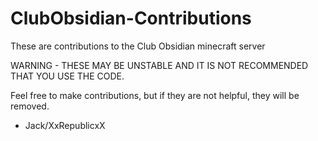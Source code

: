 # ClubObsidian-Contributions
These are contributions to the Club Obsidian minecraft server

WARNING - THESE MAY BE UNSTABLE AND IT IS NOT RECOMMENDED THAT YOU USE THE CODE.

Feel free to make contributions, but if they are not helpful, they will be removed.

- Jack/XxRepublicxX
